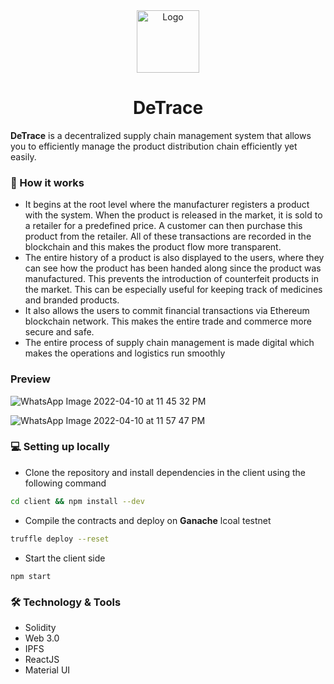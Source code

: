 
<div align="center">
  <a href="https://github.com/kailash360/DeTrace">
    <img src="https://user-images.githubusercontent.com/75155230/162634488-a86df851-81ab-41d4-9c15-d1155683a935.png" alt="Logo" width="100" height="100">
  </a>

  <h1 align="center">DeTrace</h1>
</div>

**DeTrace** is a decentralized supply chain management system that allows you to efficiently manage the product distribution chain efficiently yet easily. 

### 💫 How it works
- It begins at the root level where the manufacturer registers a product with the system. When the product is released in the market, it is sold to a retailer for a predefined price. A customer can then purchase this product from the retailer. All of these transactions are recorded in the blockchain and this makes the product flow more transparent. 
- The entire history of a product is also displayed to the users, where they can see how the product has been handed along since the product was manufactured. This prevents the introduction of counterfeit products in the market. This can be especially useful for keeping track of medicines and branded products.
- It also allows the users to commit financial transactions via Ethereum blockchain network. This makes the entire trade and commerce more secure and safe. 
- The entire process of supply chain management is made digital which makes the operations and logistics run smoothly

### Preview

![WhatsApp Image 2022-04-10 at 11 45 32 PM](https://user-images.githubusercontent.com/75155230/162634628-2b1bc55e-c265-474e-a5bd-d8cf5eb860b9.jpeg)

![WhatsApp Image 2022-04-10 at 11 57 47 PM](https://user-images.githubusercontent.com/75155230/162634641-711ab37f-19eb-4bf1-be2f-e6162143aac0.jpeg)


### 💻 Setting up locally

- Clone the repository and install dependencies in the client using the following command 
```sh
cd client && npm install --dev
```

- Compile the contracts and deploy on **Ganache** lcoal testnet
```sh
truffle deploy --reset
```

- Start the client side
```
npm start
```

### 🛠️ Technology & Tools
- Solidity
- Web 3.0
- IPFS
- ReactJS
- Material UI
